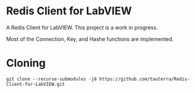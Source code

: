 # Redis Client for LabVIEW

A Redis Client for LabVIEW. This project is a work in progress.

Most of the Connection, Key, and Hashe functions are implemented.

# Cloning

```
git clone --recurse-submodules -j8 https://github.com/tauterra/Redis-Client-for-LabVIEW.git
```


